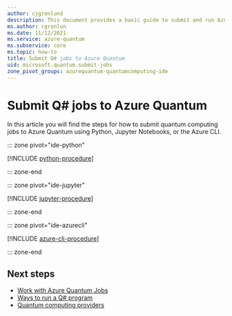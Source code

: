```yaml
---
author: cjgronlund
description: This document provides a basic guide to submit and run Azure Quantum using python, Jupyter Notebooks, or the Azure CLI.
ms.author: cgronlun
ms.date: 11/12/2021
ms.service: azure-quantum
ms.subservice: core
ms.topic: how-to
title: Submit Q# jobs to Azure Quantum
uid: microsoft.quantum.submit-jobs
zone_pivot_groups: azurequantum-quantumcomputing-ide
---
```


# Submit Q# jobs to Azure Quantum

In this article you will find the steps for how to submit quantum computing jobs to Azure Quantum using Python, Jupyter Notebooks, or the Azure CLI.

::: zone pivot="ide-python"

[!INCLUDE [python-procedure](includes/how-to-submit-quantum-include-python.md)]

::: zone-end

::: zone pivot="ide-jupyter"

[!INCLUDE [jupyter-procedure](includes/how-to-submit-quantum-include-jupyter.md)]

::: zone-end

::: zone pivot="ide-azurecli"

[!INCLUDE [azure-cli-procedure](includes/how-to-submit-quantum-include-azurecli.md)]

::: zone-end

## Next steps

- [Work with Azure Quantum Jobs](xref:microsoft.quantum.work-with-jobs)
- [Ways to run a Q# program](xref:microsoft.quantum.user-guide-qdk.overview.host-programs)
- [Quantum computing providers](xref:microsoft.quantum.reference.qc-target-list)

